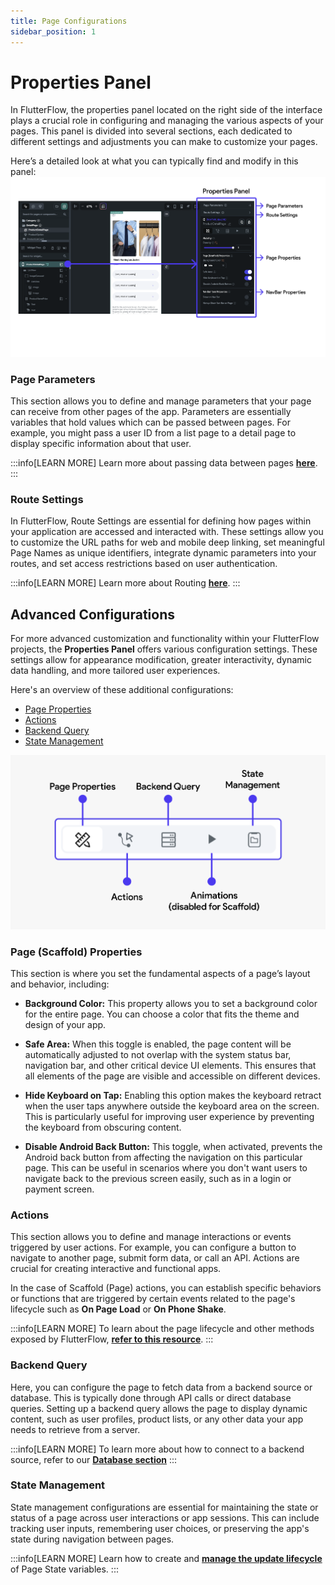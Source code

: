 ```yaml
---
title: Page Configurations
sidebar_position: 1
---
```


# Properties Panel


In FlutterFlow, the properties panel located on the right side of the interface
plays a crucial role in configuring and managing the various aspects of your
pages. This panel is divided into several sections, each dedicated to different
settings and adjustments you can make to customize your pages.

Here’s a detailed look at what you can typically find and modify in this panel:
![props-panel.png](../imgs/props-panel.png)

### Page Parameters

This section allows you to define and manage parameters that your page can
receive from other pages of the app. Parameters are essentially variables that
hold values which can be passed between pages. For example, you might pass a
user ID from a list page to a detail page to display specific information about
that user.

:::info[LEARN MORE]
Learn more about passing data between pages [**here**](../../../ff-concepts/navigation-routing/passing-data.md).
:::

### Route Settings

In FlutterFlow, Route Settings are essential for defining how pages within your
application are accessed and interacted with. These settings allow you to
customize the URL paths for web and mobile deep linking, set meaningful Page
Names as unique identifiers, integrate dynamic parameters into your routes, and
set access restrictions based on user authentication.

:::info[LEARN MORE]
Learn more about Routing [**here**](../../../ff-concepts/navigation-routing/nav-overview.md).
:::

## Advanced Configurations

For more advanced customization and functionality within your FlutterFlow
projects, the **Properties Panel** offers various configuration settings. These settings allow
for appearance modification, greater interactivity, dynamic data handling, and more tailored user
experiences.

Here's an overview of these additional configurations:

- [Page Properties](#page-scaffold-properties)
- [Actions](#actions)
- [Backend Query](#backend-query)
- [State Management](#state-management)

![advanced-configs.png](../imgs/advanced-configs.png)

### Page (Scaffold) Properties

This section is where you set the fundamental aspects of a page’s layout and
behavior, including:

- **Background Color:** This property allows you to set a background color for the
entire page. You can choose a color that fits the theme and design of your app.

- **Safe Area:** When this toggle is enabled, the page content will be
automatically adjusted to not overlap with the system status bar, navigation
bar, and other critical device UI elements. This ensures that all elements of
the page are visible and accessible on different devices.

- **Hide Keyboard on Tap:** Enabling this option makes the keyboard retract when
the
user taps anywhere outside the keyboard area on the screen. This is particularly
useful for improving user experience by preventing the keyboard from obscuring
content.

- **Disable Android Back Button:** This toggle, when activated, prevents the
Android
back button from affecting the navigation on this particular page. This can be
useful in scenarios where you don't want users to navigate back to the previous
screen easily, such as in a login or payment screen.

### Actions

This section allows you to define and manage interactions or events triggered by
user actions. For example, you can configure a button to navigate to another
page, submit form data, or call an API. Actions are crucial for creating
interactive and functional apps.

In the case of Scaffold (Page) actions, you can establish specific behaviors or
functions that are triggered by certain events related to the page's lifecycle such as **On Page 
Load** or **On Phone Shake**. 

:::info[LEARN MORE]
To learn about the page lifecycle and other methods exposed by FlutterFlow, [**refer to this resource**](page-lifecycle.md).
:::

### Backend Query

Here, you can configure the page to fetch data from a backend source or
database. This is typically done through API calls or direct database queries.
Setting up a backend query allows the page to display dynamic content, such as
user profiles, product lists, or any other data your app needs to retrieve from
a server.

:::info[LEARN MORE]
To learn more about how to connect to a backend source, refer to our [**Database section**](../../../resources/control-flow/backend-logic/backend-query/backend-query.md)
:::

### State Management

State management configurations are essential for maintaining the state or
status of a page across user interactions or app sessions. This can include
tracking user inputs, remembering user choices, or preserving the app's state
during navigation between pages. 

:::info[LEARN MORE]
Learn how to create and **[manage the update lifecycle](page-lifecycle.md)** of Page State variables.
:::
